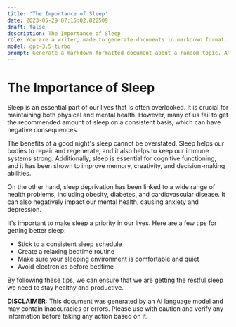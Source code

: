 ```yaml
---
title: 'The Importance of Sleep'
date: 2023-05-29 07:15:02.822509
draft: false
description: The Importance of Sleep
role: You are a writer, made to generate documents in markdown format. It is very important that all of the documents you generate are in valid markdown format.
model: gpt-3.5-turbo
prompt: Generate a markdown formatted document about a random topic. At the bottom, include a disclaimer explaining that the document was generated by you. The first line of the document should be the title. Make sure that the entire document is in proper markdown format, using a mix of various tags to make the document visually appealing.
---
```


# The Importance of Sleep

Sleep is an essential part of our lives that is often overlooked. It is crucial for maintaining both physical and mental health. However, many of us fail to get the recommended amount of sleep on a consistent basis, which can have negative consequences.

The benefits of a good night's sleep cannot be overstated. Sleep helps our bodies to repair and regenerate, and it also helps to keep our immune systems strong. Additionally, sleep is essential for cognitive functioning, and it has been shown to improve memory, creativity, and decision-making abilities.

On the other hand, sleep deprivation has been linked to a wide range of health problems, including obesity, diabetes, and cardiovascular disease. It can also negatively impact our mental health, causing anxiety and depression.

It's important to make sleep a priority in our lives. Here are a few tips for getting better sleep:

- Stick to a consistent sleep schedule
- Create a relaxing bedtime routine
- Make sure your sleeping environment is comfortable and quiet
- Avoid electronics before bedtime

By following these tips, we can ensure that we are getting the restful sleep we need to stay healthy and productive.

**DISCLAIMER:** This document was generated by an AI language model and may contain inaccuracies or errors. Please use with caution and verify any information before taking any action based on it.